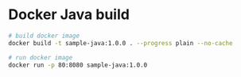 # Docker Java build

```bash
# build docker image
docker build -t sample-java:1.0.0 . --progress plain --no-cache

# run docker image
docker run -p 80:8080 sample-java:1.0.0
```
